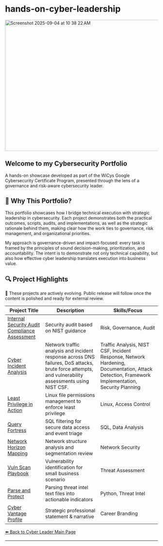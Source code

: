 # hands-on-cyber-leadership
<img width="1311" height="432" alt="Screenshot 2025-09-04 at 10 38 22 AM" src="https://github.com/user-attachments/assets/1cc08d49-7889-45ba-b862-4a629989af5b" />

## **Welcome to my Cybersecurity Portfolio** 
A hands-on showcase developed as part of the WiCys Google Cybersecurity Certificate Program, presented through the lens of a governance and risk-aware cybersecurity leader.

## 🎯 Why This Portfolio?

This portfolio showcases how I bridge technical execution with strategic leadership in cybersecurity. Each project demonstrates both the practical outcomes, scripts, audits, and implementations, as well as the strategic rationale behind them, making clear how the work ties to governance, risk management, and organizational priorities.

My approach is governance-driven and impact-focused: every task is framed by the principles of sound decision-making, prioritization, and accountability. The intent is to demonstrate not only technical capability, but also how effective cyber leadership translates execution into business value.

## 🔍 Project Highlights
🚧 These projects are actively evolving. Public release will follow once the content is polished and ready for external review.

| Project Title | Description | Skills/Focus |
|---------------|-------------|--------------|
| [Internal Security Audit Compliance Assessment](https://github.com/MZWANGCYBER/risk-lens-audit)| Security audit based on NIST guidance | Risk, Governance, Audit |
| [Cyber Incident Analysis](https://github.com/MZWANGCYBER/blue-team-diary) | Network traffic analysis and incident response across DNS failures, DoS attacks, brute force attempts, and vulnerability assessments using NIST CSF. |Traffic Analysis, NIST CSF, Incident Response, Network Hardening, Documentation, Attack Detection, Framework Implementation, Security Planning |
| [Least Privilege in Action](https://github.com/MZWANGCYBER/least-privilege-in-action) | Linux file permissions management to enforce least privilege | Linux, Access Control |
| [Query Fortress](https://github.com/MZWANGCYBER/query-fortress) | SQL filtering for secure data access and event triage | SQL, Data Analysis |
| [Network Horizon Mapping](https://github.com/MZWANGCYBER/network-horizon-mapping) | Network structure analysis and segmentation review | Network Security |
| [Vuln Scan Playbook](https://github.com/MZWANGCYBER/vuln-scan-playbook) | Vulnerability identification for small business scenario | Threat Assessment |
| [Parse and Protect](https://github.com/MZWANGCYBER/parse-and-protect) | Parsing threat intel text files into actionable indicators | Python, Threat Intel |
| [Cyber Vantage Profile](https://github.com/MZWANGCYBER/cyber-vantage-profile) | Strategic professional statement & narrative | Career Branding |

[⬅️ Back to Cyber Leader Main Page](https://github.com/TheCyberLeader)

---
